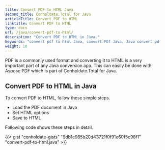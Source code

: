 ```yaml
---
title: Convert PDF to HTML Java
second_title: Conholdate.Total for Java
articleTitle: Convert PDF to HTML
linktitle: Convert PDF to HTML
type: docs
url: /java/convert-pdf-to-html/
description: "Convert PDF to HTML in Java."
keywords: "convert pdf to html Java, convert PDf Java, Java convert pdf to html, pdf to html Java"
weight: 10
---
```


PDF is a commonly used format and converting it to HTML is a very important part of any Java conversion app. This can easily be done with Aspose.PDF which is part of Conholdate.Total for Java.

## **Convert PDF to HTML in Java**
To convert PDF to HTML, follow these simple steps.

- Load the PDF document in Java
- Set HTML options
- Save to HTML

Following code shows these steps in detail.

{{< gist "conholdate-gists" "9db1e985b20d43721f0f91e60f5c98f1" "convert-pdf-to-html.java" >}}